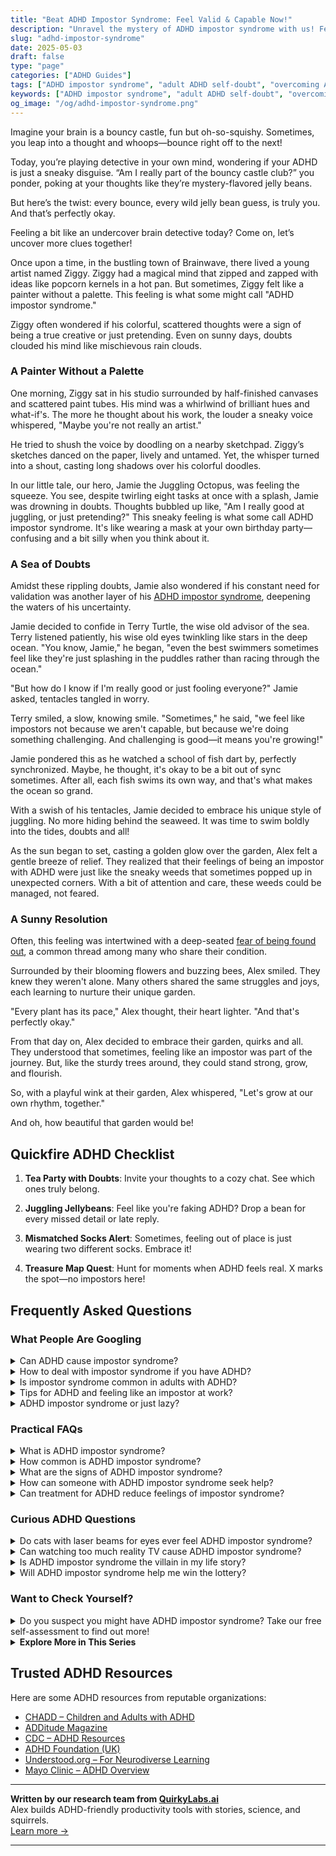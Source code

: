 ```yaml
---
title: "Beat ADHD Impostor Syndrome: Feel Valid & Capable Now!"
description: "Unravel the mystery of ADHD impostor syndrome with us! Feel seen and uplifted as we bounce through insights that validate and celebrate your unique mind."
slug: "adhd-impostor-syndrome"
date: 2025-05-03
draft: false
type: "page"
categories: ["ADHD Guides"]
tags: ["ADHD impostor syndrome", "adult ADHD self-doubt", "overcoming ADHD stigma", "ADHD creative challenges", "ADHD self-identity", "managing ADHD emotions", "ADHD validation strategies"]
keywords: ["ADHD impostor syndrome", "adult ADHD self-doubt", "overcoming ADHD stigma", "ADHD creative challenges", "ADHD self-identity", "managing ADHD emotions", "ADHD validation strategies"]
og_image: "/og/adhd-impostor-syndrome.png"
---
```


Imagine your brain is a bouncy castle, fun but oh-so-squishy. Sometimes, you leap into a thought and whoops—bounce right off to the next!

Today, you’re playing detective in your own mind, wondering if your ADHD is just a sneaky disguise. “Am I really part of the bouncy castle club?” you ponder, poking at your thoughts like they’re mystery-flavored jelly beans.

But here’s the twist: every bounce, every wild jelly bean guess, is truly you. And that’s perfectly okay.

Feeling a bit like an undercover brain detective today? Come on, let’s uncover more clues together!

Once upon a time, in the bustling town of Brainwave, there lived a young artist named Ziggy. Ziggy had a magical mind that zipped and zapped with ideas like popcorn kernels in a hot pan. But sometimes, Ziggy felt like a painter without a palette. This feeling is what some might call "ADHD impostor syndrome."

Ziggy often wondered if his colorful, scattered thoughts were a sign of being a true creative or just pretending. Even on sunny days, doubts clouded his mind like mischievous rain clouds.

### A Painter Without a Palette

One morning, Ziggy sat in his studio surrounded by half-finished canvases and scattered paint tubes. His mind was a whirlwind of brilliant hues and what-if's. The more he thought about his work, the louder a sneaky voice whispered, "Maybe you're not really an artist."

He tried to shush the voice by doodling on a nearby sketchpad. Ziggy’s sketches danced on the paper, lively and untamed. Yet, the whisper turned into a shout, casting long shadows over his colorful doodles.

In our little tale, our hero, Jamie the Juggling Octopus, was feeling the squeeze. You see, despite twirling eight tasks at once with a splash, Jamie was drowning in doubts. Thoughts bubbled up like, "Am I really good at juggling, or just pretending?" This sneaky feeling is what some call ADHD impostor syndrome. It's like wearing a mask at your own birthday party—confusing and a bit silly when you think about it.

### A Sea of Doubts

Amidst these rippling doubts, Jamie also wondered if his constant need for validation was another layer of his [ADHD impostor syndrome](/pages/adhd-validation-hunger/), deepening the waters of his uncertainty.

Jamie decided to confide in Terry Turtle, the wise old advisor of the sea. Terry listened patiently, his wise old eyes twinkling like stars in the deep ocean. "You know, Jamie," he began, "even the best swimmers sometimes feel like they're just splashing in the puddles rather than racing through the ocean."

"But how do I know if I'm really good or just fooling everyone?" Jamie asked, tentacles tangled in worry.

Terry smiled, a slow, knowing smile. "Sometimes," he said, "we feel like impostors not because we aren't capable, but because we're doing something challenging. And challenging is good—it means you're growing!"

Jamie pondered this as he watched a school of fish dart by, perfectly synchronized. Maybe, he thought, it's okay to be a bit out of sync sometimes. After all, each fish swims its own way, and that's what makes the ocean so grand.

With a swish of his tentacles, Jamie decided to embrace his unique style of juggling. No more hiding behind the seaweed. It was time to swim boldly into the tides, doubts and all!

As the sun began to set, casting a golden glow over the garden, Alex felt a gentle breeze of relief. They realized that their feelings of being an impostor with ADHD were just like the sneaky weeds that sometimes popped up in unexpected corners. With a bit of attention and care, these weeds could be managed, not feared.

### A Sunny Resolution

Often, this feeling was intertwined with a deep-seated [fear of being found out](/pages/adhd-fear-of-being-found-out), a common thread among many who share their condition.

Surrounded by their blooming flowers and buzzing bees, Alex smiled. They knew they weren't alone. Many others shared the same struggles and joys, each learning to nurture their unique garden.

"Every plant has its pace," Alex thought, their heart lighter. "And that's perfectly okay."

From that day on, Alex decided to embrace their garden, quirks and all. They understood that sometimes, feeling like an impostor was part of the journey. But, like the sturdy trees around, they could stand strong, grow, and flourish.

So, with a playful wink at their garden, Alex whispered, "Let's grow at our own rhythm, together."

And oh, how beautiful that garden would be!

## Quickfire ADHD Checklist

1. **Tea Party with Doubts**: Invite your thoughts to a cozy chat. See which ones truly belong.

2. **Juggling Jellybeans**: Feel like you're faking ADHD? Drop a bean for every missed detail or late reply.

3. **Mismatched Socks Alert**: Sometimes, feeling out of place is just wearing two different socks. Embrace it!

4. **Treasure Map Quest**: Hunt for moments when ADHD feels real. X marks the spot—no impostors here!

## Frequently Asked Questions



### What People Are Googling

<details><summary>Can ADHD cause impostor syndrome?</summary><p>Absolutely, many people with ADHD experience feelings of impostor syndrome. Because ADHD can make it challenging to consistently meet expectations, you might find yourself doubting your abilities or feeling like a fraud, especially when you accomplish something great. It's really important to remember that these feelings are quite common and don't reflect your true capabilities or worth. Celebrating your achievements and reminding yourself of your unique strengths can be a cozy little way to combat those impostor feelings.</p></details>
<details><summary>How to deal with impostor syndrome if you have ADHD?</summary><p>Dealing with impostor syndrome when you have ADHD can feel like navigating a tricky maze, but remember, you're not alone in this. A helpful start is to acknowledge and write down your achievements, no matter how small they seem. This practice can serve as a tangible reminder of your capabilities when doubts creep in. Additionally, try to connect with others who understand the journey of ADHD; sharing experiences can significantly lighten the emotional load and help validate your feelings. Remember, every step forward is a win, and you deserve to recognize your own progress and strengths.</p></details>
<details><summary>Is impostor syndrome common in adults with ADHD?</summary><p>Yes, indeed, impostor syndrome is quite common among adults with ADHD. This feeling of doubting your accomplishments and fearing being exposed as a "fraud" can often stem from the challenges ADHD presents, such as inconsistent performance and struggles with focus. Remember, your struggles don't define your capabilities or invalidate your successes. It's like a sneaky mind trick where your brain doesn't always recognize or celebrate your achievements, so be sure to remind yourself of the reality of your hard work and talents.</p></details>
<details><summary>Tips for ADHD and feeling like an impostor at work?</summary><p>Absolutely, feeling like an impostor is surprisingly common, especially when you're juggling ADHD at work. One helpful tip is to keep a 'success journal' where you jot down all your accomplishments, big or small, each day or week. This can be a tangible reminder of your capabilities and contributions when doubts creep in. Also, try to surround yourself with supportive colleagues who understand your strengths and working style. They can be a fantastic source of positive reinforcement and remind you of the unique value you bring to your team.</p></details>
<details><summary>ADHD impostor syndrome or just lazy?</summary><p>You're definitely not alone in feeling this way, and it's common to question whether it's ADHD impostor syndrome or just laziness. The truth is, ADHD can make it incredibly challenging to start and finish tasks, which might wrongly be perceived as laziness. It's really about understanding that your brain works differently, and what might seem like a simple task can actually be a big mountain to climb. Be kind to yourself, and try to recognize that what you're experiencing is a valid part of ADHD, not a personal failing.</p></details>



### Practical FAQs

<details><summary>What is ADHD impostor syndrome?</summary><p>ADHD impostor syndrome is a common feeling among many who live with ADHD, where you might doubt your achievements and worry that others will discover you as a "fraud". This often stems from the challenges of managing ADHD symptoms, which can make successes feel less deserved, despite your hard work and talents. It’s like having a little voice that undermines your confidence, questioning your capabilities. Remember, it's perfectly okay to have these feelings, and acknowledging them is a brave first step toward overcoming these doubts and embracing your true accomplishments!</p></details>
<details><summary>How common is ADHD impostor syndrome?</summary><p>ADHD impostor syndrome is surprisingly common, and you're definitely not alone if you're feeling this way. Many people with ADHD struggle with feelings that they don't truly have the disorder or that their challenges aren't legitimate, especially when they compare themselves to others. This can be compounded by the fluctuating nature of ADHD symptoms, which might make you feel like an impostor on your better days. Remember, ADHD manifests uniquely in each individual, so your experiences are valid, even if they differ from someone else's.</p></details>
<details><summary>What are the signs of ADHD impostor syndrome?</summary><p>Absolutely, this is a great question to explore! ADHD impostor syndrome often feels like doubting your own experiences and symptoms, even if you've been diagnosed with ADHD. You might catch yourself thinking you're just lazy or not trying hard enough, especially when you compare yourself to others. It’s really common to overlook the struggles and successes that are unique to ADHD, so be gentle with yourself and remember, your experiences are valid and real.</p></details>
<details><summary>How can someone with ADHD impostor syndrome seek help?</summary><p>Oh, feeling like an impostor is really tough, especially when you're juggling ADHD. First off, know that you're not alone in these feelings, and it’s really brave to reach out for help. A great step is to talk with a therapist or counselor who understands ADHD; they can help you sort through these feelings and offer strategies tailored just for you. Also, consider joining a support group where you can connect with others who really get what you’re going through. It’s like having a cozy little community where everyone supports each other.</p></details>
<details><summary>Can treatment for ADHD reduce feelings of impostor syndrome?</summary><p>Absolutely, exploring treatment options for ADHD can indeed help in reducing feelings of impostor syndrome. When your ADHD is managed effectively, it can be easier to see your achievements and talents more clearly, rather than attributing them to just luck or external factors. Treatment often improves focus, organization, and self-esteem, which can diminish the self-doubt at the heart of impostor syndrome. Remember, it's a journey of small steps, and each step forward is a victory in understanding and valuing your true self.</p></details>



### Curious ADHD Questions

<details><summary>Do cats with laser beams for eyes ever feel ADHD impostor syndrome?</summary><p>What a fun and imaginative question! While it's quite whimsical to think of cats roaming around with laser-beaming eyes, it's a bit outside the realm of our everyday reality, isn't it? However, when it comes to feelings like impostor syndrome, that's something very human and is particularly common among folks with ADHD. If ever you're feeling a bit like an impostor yourself, just remember, it's a normal feeling, and you're definitely not alone in those thoughts!</p></details>
<details><summary>Can watching too much reality TV cause ADHD impostor syndrome?</summary><p>Absolutely, it's quite understandable to feel that way! Reality TV often showcases extreme behaviors and personalities, which might lead you to question your own experiences with ADHD, especially if they don't seem as dramatic. Remember, though, that TV is designed to entertain and captivate, and often does not represent the full spectrum of real-life experiences, including those with ADHD. It’s important to trust your own journey and experiences, or discuss them with a professional who can provide personalized insights.</p></details>
<details><summary>Is ADHD impostor syndrome the villain in my life story?</summary><p>Absolutely, feeling like an impostor can really feel like a villain in your story, especially when you're juggling ADHD. It's common to doubt your achievements and feel like you're not quite measuring up, but remember, your story is unique and full of potential. ADHD can bring challenges, sure, but it also comes with a set of superpowers like creativity, resilience, and the ability to think outside the box. Embracing all parts of your journey, including battling that pesky impostor syndrome, adds depth and character to your personal narrative. Keep going; you're doing more right than you realize!</p></details>
<details><summary>Will ADHD impostor syndrome help me win the lottery?</summary><p>Oh, what a creative thought! While ADHD and feelings of impostor syndrome are quite real experiences, they don't quite have the magic to increase your chances of winning the lottery, as that's all down to luck. However, dealing with ADHD and impostor syndrome can definitely help you develop resilience and unique problem-solving skills that are valuable in everyday life. So while they might not lead to a lottery win, they certainly can help you become a winner in many other aspects of life!</p></details>



### Want to Check Yourself?

<details><summary>Do you suspect you might have ADHD impostor syndrome? Take our free self-assessment to find out more!</summary><p>Oh, wondering whether it's really ADHD or just impostor syndrome can definitely stir up a mix of feelings! It’s completely normal to question your experiences and how they align with ADHD. Taking a self-assessment can be a gentle and insightful step towards understanding your behaviors and feelings more clearly. Why not give it a try? It’s just a tool to help guide you on your journey of self-discovery.</p></details>

<script type="application/ld+json">
{
  "@context": "https://schema.org",
  "@type": "FAQPage",
  "mainEntity": [
    {
      "@type": "Question",
      "name": "Can ADHD cause impostor syndrome?",
      "acceptedAnswer": {
        "@type": "Answer",
        "text": "Absolutely, many people with ADHD experience feelings of impostor syndrome. Because ADHD can make it challenging to consistently meet expectations, you might find yourself doubting your abilities or feeling like a fraud, especially when you accomplish something great. It's really important to remember that these feelings are quite common and don't reflect your true capabilities or worth. Celebrating your achievements and reminding yourself of your unique strengths can be a cozy little way to combat those impostor feelings."
      }
    },
    {
      "@type": "Question",
      "name": "How to deal with impostor syndrome if you have ADHD?",
      "acceptedAnswer": {
        "@type": "Answer",
        "text": "Dealing with impostor syndrome when you have ADHD can feel like navigating a tricky maze, but remember, you're not alone in this. A helpful start is to acknowledge and write down your achievements, no matter how small they seem. This practice can serve as a tangible reminder of your capabilities when doubts creep in. Additionally, try to connect with others who understand the journey of ADHD; sharing experiences can significantly lighten the emotional load and help validate your feelings. Remember, every step forward is a win, and you deserve to recognize your own progress and strengths."
      }
    },
    {
      "@type": "Question",
      "name": "Is impostor syndrome common in adults with ADHD?",
      "acceptedAnswer": {
        "@type": "Answer",
        "text": "Yes, indeed, impostor syndrome is quite common among adults with ADHD. This feeling of doubting your accomplishments and fearing being exposed as a \"fraud\" can often stem from the challenges ADHD presents, such as inconsistent performance and struggles with focus. Remember, your struggles don't define your capabilities or invalidate your successes. It's like a sneaky mind trick where your brain doesn't always recognize or celebrate your achievements, so be sure to remind yourself of the reality of your hard work and talents."
      }
    },
    {
      "@type": "Question",
      "name": "Tips for ADHD and feeling like an impostor at work?",
      "acceptedAnswer": {
        "@type": "Answer",
        "text": "Absolutely, feeling like an impostor is surprisingly common, especially when you're juggling ADHD at work. One helpful tip is to keep a 'success journal' where you jot down all your accomplishments, big or small, each day or week. This can be a tangible reminder of your capabilities and contributions when doubts creep in. Also, try to surround yourself with supportive colleagues who understand your strengths and working style. They can be a fantastic source of positive reinforcement and remind you of the unique value you bring to your team."
      }
    },
    {
      "@type": "Question",
      "name": "ADHD impostor syndrome or just lazy?",
      "acceptedAnswer": {
        "@type": "Answer",
        "text": "You're definitely not alone in feeling this way, and it's common to question whether it's ADHD impostor syndrome or just laziness. The truth is, ADHD can make it incredibly challenging to start and finish tasks, which might wrongly be perceived as laziness. It's really about understanding that your brain works differently, and what might seem like a simple task can actually be a big mountain to climb. Be kind to yourself, and try to recognize that what you're experiencing is a valid part of ADHD, not a personal failing."
      }
    }
  ]
}
</script>
<script type="application/ld+json">
{
  "@context": "https://schema.org",
  "@type": "Article",
  "author": {
    "@type": "Person",
    "name": "QuirkyLabs",
    "url": "https://quirkylabs.ai/about"
  },
  "headline": "\"Beat ADHD Impostor Syndrome: Feel Valid & Capable Now!\"",
  "mainEntityOfPage": "https://blog.quirkylabs.ai/pages/adhd-impostor-syndrome/",
  "datePublished": "2025-05-03"
}
</script>
<script type="application/ld+json">
{
  "@context": "https://schema.org",
  "@type": "BreadcrumbList",
  "itemListElement": [
    {
      "@type": "ListItem",
      "position": 1,
      "name": "Home",
      "item": "https://quirkylabs.ai/"
    },
    {
      "@type": "ListItem",
      "position": 2,
      "name": "Blog",
      "item": "https://blog.quirkylabs.ai/"
    },
    {
      "@type": "ListItem",
      "position": 3,
      "name": "\"Beat ADHD Impostor Syndrome: Feel Valid & Capable Now!\"",
      "item": "https://blog.quirkylabs.ai/pages/adhd-impostor-syndrome/"
    }
  ]
}
</script>

<details>
<summary><strong>Explore More in This Series</strong></summary>

- [Adhd Emotional Collapse](/pages/adhd-emotional-collapse/)
- [Adhd Hide Your Struggles](/pages/adhd-hide-your-struggles/)
- [Adhd Fear Of Being Found Out](/pages/adhd-fear-of-being-found-out/)
- [Adhd Self Sabotage](/pages/adhd-self-sabotage/)
- [Adhd Fake Success](/pages/adhd-fake-success/)
- [Adhd Overcompensating](/pages/adhd-overcompensating/)
- [Adhd Doing Too Much](/pages/adhd-doing-too-much/)
- [Adhd Why Success Feels Fake](/pages/adhd-why-success-feels-fake/)
</details>



## Trusted ADHD Resources

Here are some ADHD resources from reputable organizations:

- [CHADD – Children and Adults with ADHD](https://chadd.org)
- [ADDitude Magazine](https://www.additudemag.com)
- [CDC – ADHD Resources](https://www.cdc.gov/ncbddd/adhd)
- [ADHD Foundation (UK)](https://www.adhdfoundation.org.uk)
- [Understood.org – For Neurodiverse Learning](https://www.understood.org)
- [Mayo Clinic – ADHD Overview](https://www.mayoclinic.org/diseases-conditions/adhd)


---

**Written by our research team from [QuirkyLabs.ai](https://quirkylabs.ai)**  
Alex builds ADHD-friendly productivity tools with stories, science, and squirrels.  
[Learn more →](https://quirkylabs.ai)

---